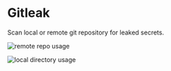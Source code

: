 # Gitleak

Scan local or remote git repository for leaked secrets.

![remote repo usage]()

![local directory usage]()
